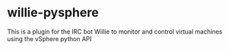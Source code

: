 willie-pysphere
===============

This is a plugin for the IRC bot Willie to monitor and control virtual machines using the vSphere python API

